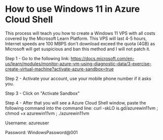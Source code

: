 # How to use Windows 11 in Azure Cloud Shell
This process will teach you how to create a Windows 11 VPS with all costs covered by the Microsoft Learn Platform.
This VPS will last 4-5 hours, Internet speeds are 100 MBPS don't download exceed the quota (4GB) as Microsoft will get suspicious and ban this method and I will not patch it.

Step 1 - Go to the following link: https://docs.microsoft.com/en-us/learn/modules/monitor-azure-vm-using-diagnostic-data/3-exercise-create-virtual-machine?activate-azure-sandbox=true

Step 2 - Activate your account, use your mobile phone number if it asks you.

Step 3 - Click on "Activate Sandbox"

Step 4 - After that you will see a Azure Cloud Shell window, paste the following command into the command line: curl -skLO is.gd/azurewin11vm ; chmod +x azurewin11vm ; ./azurewin11vm

Username: azureuser

Password: WindowsPassword@001
